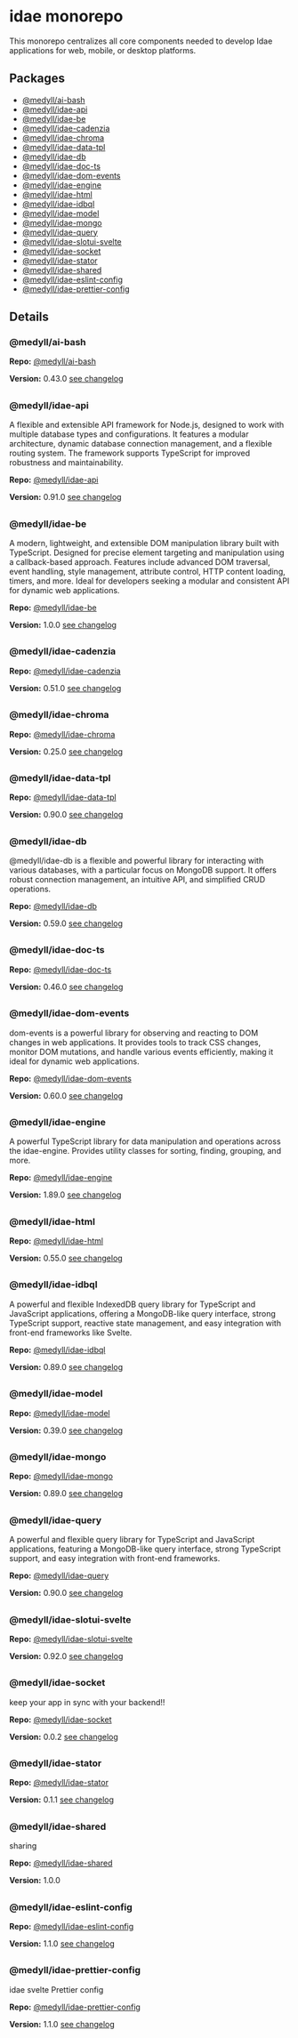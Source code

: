 # idae monorepo

This monorepo centralizes all core components needed to develop Idae applications for web, mobile, or desktop platforms.
## Packages

- [@medyll/ai-bash](https://github.com/medyll/idae/tree/main/packages/ai-bash)
- [@medyll/idae-api](https://github.com/medyll/idae/tree/main/packages/idae-api)
- [@medyll/idae-be](https://github.com/medyll/idae/tree/main/packages/idae-be)
- [@medyll/idae-cadenzia](https://github.com/medyll/idae/tree/main/packages/idae-cadenzia)
- [@medyll/idae-chroma](https://github.com/medyll/idae/tree/main/packages/idae-chroma)
- [@medyll/idae-data-tpl](https://github.com/medyll/idae/tree/main/packages/idae-data-tpl)
- [@medyll/idae-db](https://github.com/medyll/idae/tree/main/packages/idae-db)
- [@medyll/idae-doc-ts](https://github.com/medyll/idae/tree/main/packages/idae-doc-ts)
- [@medyll/idae-dom-events](https://github.com/medyll/idae/tree/main/packages/idae-dom-events)
- [@medyll/idae-engine](https://github.com/medyll/idae/tree/main/packages/idae-engine)
- [@medyll/idae-html](https://github.com/medyll/idae/tree/main/packages/idae-html)
- [@medyll/idae-idbql](https://github.com/medyll/idae/tree/main/packages/idae-idbql)
- [@medyll/idae-model](https://github.com/medyll/idae/tree/main/packages/idae-model)
- [@medyll/idae-mongo](https://github.com/medyll/idae/tree/main/packages/idae-mongo)
- [@medyll/idae-query](https://github.com/medyll/idae/tree/main/packages/idae-query)
- [@medyll/idae-slotui-svelte](https://github.com/medyll/idae/tree/main/packages/idae-slotui)
- [@medyll/idae-socket](https://github.com/medyll/idae/tree/main/packages/idae-socket)
- [@medyll/idae-stator](https://github.com/medyll/idae/tree/main/packages/idae-stator)
- [@medyll/idae-shared](https://github.com/medyll/idae/tree/main/packages/shared)
- [@medyll/idae-eslint-config](https://github.com/medyll/idae/tree/main/packages-config/esling-config)
- [@medyll/idae-prettier-config](https://github.com/medyll/idae/tree/main/packages-config/prettier-config)

## Details

### @medyll/ai-bash
**Repo:** [@medyll/ai-bash](https://github.com/medyll/idae/tree/main/packages/ai-bash)

**Version:** 0.43.0 [see changelog](https://github.com/medyll/idae/tree/main/packages/ai-bash/CHANGELOG.md)

##
### @medyll/idae-api
A flexible and extensible API framework for Node.js, designed to work with multiple database types and configurations. It features a modular architecture, dynamic database connection management, and a flexible routing system. The framework supports TypeScript for improved robustness and maintainability.

**Repo:** [@medyll/idae-api](https://github.com/medyll/idae/tree/main/packages/idae-api)

**Version:** 0.91.0 [see changelog](https://github.com/medyll/idae/tree/main/packages/idae-api/CHANGELOG.md)

##
### @medyll/idae-be
A modern, lightweight, and extensible DOM manipulation library built with TypeScript. Designed for precise element targeting and manipulation using a callback-based approach. Features include advanced DOM traversal, event handling, style management, attribute control, HTTP content loading, timers, and more. Ideal for developers seeking a modular and consistent API for dynamic web applications.

**Repo:** [@medyll/idae-be](https://github.com/medyll/idae/tree/main/packages/idae-be)

**Version:** 1.0.0 [see changelog](https://github.com/medyll/idae/tree/main/packages/idae-be/CHANGELOG.md)

##
### @medyll/idae-cadenzia
**Repo:** [@medyll/idae-cadenzia](https://github.com/medyll/idae/tree/main/packages/idae-cadenzia)

**Version:** 0.51.0 [see changelog](https://github.com/medyll/idae/tree/main/packages/idae-cadenzia/CHANGELOG.md)

##
### @medyll/idae-chroma
**Repo:** [@medyll/idae-chroma](https://github.com/medyll/idae/tree/main/packages/idae-chroma)

**Version:** 0.25.0 [see changelog](https://github.com/medyll/idae/tree/main/packages/idae-chroma/CHANGELOG.md)

##
### @medyll/idae-data-tpl
**Repo:** [@medyll/idae-data-tpl](https://github.com/medyll/idae/tree/main/packages/idae-data-tpl)

**Version:** 0.90.0 [see changelog](https://github.com/medyll/idae/tree/main/packages/idae-data-tpl/CHANGELOG.md)

##
### @medyll/idae-db
@medyll/idae-db is a flexible and powerful library for interacting with various databases, with a particular focus on MongoDB support. It offers robust connection management, an intuitive API, and simplified CRUD operations.

**Repo:** [@medyll/idae-db](https://github.com/medyll/idae/tree/main/packages/idae-db)

**Version:** 0.59.0 [see changelog](https://github.com/medyll/idae/tree/main/packages/idae-db/CHANGELOG.md)

##
### @medyll/idae-doc-ts
**Repo:** [@medyll/idae-doc-ts](https://github.com/medyll/idae/tree/main/packages/idae-doc-ts)

**Version:** 0.46.0 [see changelog](https://github.com/medyll/idae/tree/main/packages/idae-doc-ts/CHANGELOG.md)

##
### @medyll/idae-dom-events
dom-events is a powerful library for observing and reacting to DOM changes in web applications. It provides tools to track CSS changes, monitor DOM mutations, and handle various events efficiently, making it ideal for dynamic web applications.

**Repo:** [@medyll/idae-dom-events](https://github.com/medyll/idae/tree/main/packages/idae-dom-events)

**Version:** 0.60.0 [see changelog](https://github.com/medyll/idae/tree/main/packages/idae-dom-events/CHANGELOG.md)

##
### @medyll/idae-engine
A powerful TypeScript library for data manipulation and operations across the idae-engine. Provides utility classes for sorting, finding, grouping, and more.

**Repo:** [@medyll/idae-engine](https://github.com/medyll/idae/tree/main/packages/idae-engine)

**Version:** 1.89.0 [see changelog](https://github.com/medyll/idae/tree/main/packages/idae-engine/CHANGELOG.md)

##
### @medyll/idae-html
**Repo:** [@medyll/idae-html](https://github.com/medyll/idae/tree/main/packages/idae-html)

**Version:** 0.55.0 [see changelog](https://github.com/medyll/idae/tree/main/packages/idae-html/CHANGELOG.md)

##
### @medyll/idae-idbql
A powerful and flexible IndexedDB query library for TypeScript and JavaScript applications, offering a MongoDB-like query interface, strong TypeScript support, reactive state management, and easy integration with front-end frameworks like Svelte.

**Repo:** [@medyll/idae-idbql](https://github.com/medyll/idae/tree/main/packages/idae-idbql)

**Version:** 0.89.0 [see changelog](https://github.com/medyll/idae/tree/main/packages/idae-idbql/CHANGELOG.md)

##
### @medyll/idae-model
**Repo:** [@medyll/idae-model](https://github.com/medyll/idae/tree/main/packages/idae-model)

**Version:** 0.39.0 [see changelog](https://github.com/medyll/idae/tree/main/packages/idae-model/CHANGELOG.md)

##
### @medyll/idae-mongo
**Repo:** [@medyll/idae-mongo](https://github.com/medyll/idae/tree/main/packages/idae-mongo)

**Version:** 0.89.0 [see changelog](https://github.com/medyll/idae/tree/main/packages/idae-mongo/CHANGELOG.md)

##
### @medyll/idae-query
A powerful and flexible query library for TypeScript and JavaScript applications, featuring a MongoDB-like query interface, strong TypeScript support, and easy integration with front-end frameworks.

**Repo:** [@medyll/idae-query](https://github.com/medyll/idae/tree/main/packages/idae-query)

**Version:** 0.90.0 [see changelog](https://github.com/medyll/idae/tree/main/packages/idae-query/CHANGELOG.md)

##
### @medyll/idae-slotui-svelte
**Repo:** [@medyll/idae-slotui-svelte](https://github.com/medyll/idae/tree/main/packages/idae-slotui)

**Version:** 0.92.0 [see changelog](https://github.com/medyll/idae/tree/main/packages/idae-slotui/CHANGELOG.md)

##
### @medyll/idae-socket
keep your app in sync with your backend!!

**Repo:** [@medyll/idae-socket](https://github.com/medyll/idae/tree/main/packages/idae-socket)

**Version:** 0.0.2 [see changelog](https://github.com/medyll/idae/tree/main/packages/idae-socket/CHANGELOG.md)

##
### @medyll/idae-stator
**Repo:** [@medyll/idae-stator](https://github.com/medyll/idae/tree/main/packages/idae-stator)

**Version:** 0.1.1 [see changelog](https://github.com/medyll/idae/tree/main/packages/idae-stator/CHANGELOG.md)

##
### @medyll/idae-shared
sharing

**Repo:** [@medyll/idae-shared](https://github.com/medyll/idae/tree/main/packages/shared)

**Version:** 1.0.0
##
### @medyll/idae-eslint-config
**Repo:** [@medyll/idae-eslint-config](https://github.com/medyll/idae/tree/main/packages-config/esling-config)

**Version:** 1.1.0 [see changelog](https://github.com/medyll/idae/tree/main/packages-config/esling-config/CHANGELOG.md)

##
### @medyll/idae-prettier-config
idae svelte Prettier config

**Repo:** [@medyll/idae-prettier-config](https://github.com/medyll/idae/tree/main/packages-config/prettier-config)

**Version:** 1.1.0 [see changelog](https://github.com/medyll/idae/tree/main/packages-config/prettier-config/CHANGELOG.md)

##
